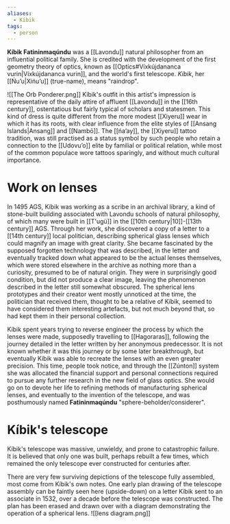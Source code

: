 ```yaml
---
aliases:
  - Kíbik
tags:
  - person
---
```

**Kíbik Fatininmaqúndu** was a [[Lavondu]] natural philosopher from an influential political family. She is credited with the development of the first geometry theory of optics, known as [[Optics#Víxkújdananca vurin|Víxkújdananca vurin]], and the world's first telescope. *Kíbik*, her [[Ńuʼu|Xińuʼu]] (true-name), means "raindrop".

![[The Orb Ponderer.png]]
Kíbik's outfit in this artist's impression is representative of the daily attire of affluent [[Lavondu]] in the [[16th century]], ostentatious but fairly typical of scholars and statesmen. This kind of dress is quite different from the more modest [[Xiyeru]] wear in which it has its roots, with clear influence from the elite styles of [[Ansang Islands|Ansang]] and [[Nambō]]. The [[ńaʼay]], the [[Xiyeru]] tattoo tradition, was still practised as a status symbol by such people who retain a connection to the [[Udovuʼo]] elite by familial or political relation, while most of the common populace wore tattoos sparingly, and without much cultural importance.
# Work on lenses
In 1495 AGS, Kíbik was working as a scribe in an archival library, a kind of stone-built building associated with Lavondu schools of natural philosophy, of which many were built in [[T'ugü]] in the [[10th century|10]]-[[13th century]] AGS. Through her work, she discovered a copy of a letter to a [[14th century]] local politician, describing spherical glass lenses which could magnify an image with great clarity. She became fascinated by the supposed forgotten technology that was described, in the letter and eventually tracked down what appeared to be the actual lenses themselves, which were stored elsewhere in the archive as nothing more than a curiosity, presumed to be of natural origin. They were in surprisingly good condition, but did not produce a clear image, leaving the phenomenon described in the letter still somewhat obscured. The spherical lens prototypes and their creator went mostly unnoticed at the time, the politician that received them, thought to be a relative of Kíbik, seemed to have considered them interesting artefacts, but not much beyond that, so had kept them in their personal collection.

Kíbik spent years trying to reverse engineer the process by which the lenses were made, supposedly travelling to [[Hagoraras]], following the journey detailed in the letter written by her anonymous predecessor. It is not known whether it was this journey or by some later breakthrough, but eventually Kíbik was able to recreate the lenses with an even greater precision. This time, people took notice, and through the [[Zúnton]] system she was allocated the financial support and personal connections required to pursue any further research in the new field of glass optics. She would go on to devote her life to refining methods of manufacturing spherical lenses, and eventually to the invention of the telescope, and was posthumously named **Fatininmaqúndu** "sphere-beholder/considerer".
# Kíbik's telescope
Kíbik's telescope was massive, unwieldy, and prone to catastrophic failure. It is believed that only one was built, perhaps rebuilt a few times, which remained the only telescope ever constructed for centuries after.

There are very few surviving depictions of the telescope fully assembled, most come from Kíbik's own notes. One early plan drawing of the telescope assembly can be faintly seen here (upside-down) on a letter Kíbik sent to an associate in 1532, over a decade before the telescope was constructed. The plan has been erased and drawn over with a diagram demonstrating the operation of a spherical lens.
![[lens diagram.png]]
